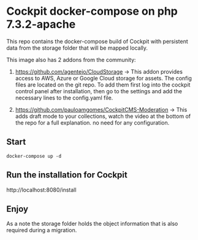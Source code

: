 # Cockpit docker-compose on php 7.3.2-apache
This repo contains the docker-compose build of Cockpit with persistent data from the storage folder that will be mapped locally. 


This image also has 2 addons from the community:
1. https://github.com/agentejo/CloudStorage -> This addon provides access to AWS, Azure or Google Cloud storage for assets. The config files are located on the git repo. To add them first log into the cockpit control panel after installation, then go to the settings and add the necessary lines to the config.yaml file.

2. https://github.com/pauloamgomes/CockpitCMS-Moderation -> This adds draft mode to your collections, watch the video at the bottom of the repo for a full explanation. no need for any configuration. 


## Start
`docker-compose up -d` 

## Run the installation for Cockpit 
http://localhost:8080/install 

## Enjoy 
As a note the storage folder holds the object information that is also required during a migration. 


